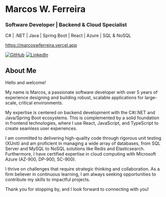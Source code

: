 # Marcos W. Ferreira

### Software Developer | Backend & Cloud Specialist

C# | .NET | Java | Spring Boot | React | Azure | SQL & NoSQL

<https://marcoswferreira.vercel.app>

[![GitHub](https://img.shields.io/badge/-GitHub-181717?style=for-the-badge&logo=github&logoColor=ffffff)](https://github.com/marcoswferreira)
[![LinkedIn](https://img.shields.io/badge/-LinkedIn-0A66C2?style=for-the-badge&logo=linkedin&logoColor=ffffff)](https://www.linkedin.com/in/marcoswferreira)

## About Me

Hello and welcome!

My name is Marcos, a passionate software developer with over 5 years of experience designing and building robust, scalable applications for large-scale, critical environments.

My expertise is centered on backend development with the C#/.NET and Java/Spring Boot ecosystems. This is complemented by a solid foundation in frontend technologies, where I use React, JavaScript, and TypeScript to create seamless user experiences.

I am committed to delivering high-quality code through rigorous unit testing (XUnit) and am proficient in managing a wide array of databases, from SQL Server and MySQL to NoSQL solutions like Redis and Elasticsearch. Furthermore, I have certified expertise in cloud computing with Microsoft Azure (AZ-900, DP-900, SC-900).

I thrive on challenges that require strategic thinking and collaboration. As a firm believer in continuous learning, I am always seeking opportunities to contribute my skills to impactful projects.

Thank you for stopping by, and I look forward to connecting with you!

